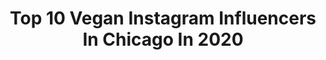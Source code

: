 ---
title: Top 10 Vegan Instagram Influencers In Chicago In 2020
description: >-
  Find top vegan Instagram influencers in Chicago in 2020. Most popular hashtags: #vegan #veganbodybuilder #veganlife #vegetarian.
platform: Instagram
profiles:
  - username: "ant.artefakt"
    fullname: >-
      ANT  | still SUGGS
    location: "United States"
    followers: 8200
    engagement: 525
    commentsToLikes: 0.157026
    id: ck0vyq4vn58rd0i19a80dn5ta
    verified: false
    hashtags: "#aape, #jordan, #airjordan, #chancetherapper"
  - username: "healthyvegancuisine"
    fullname: >-
      HEALTHY VEGAN CUISINE
    location: "United States"
    followers: 297881
    engagement: 70
    commentsToLikes: 0.015635
    id: ck5q7rdj92s3n0i1168pa5rn2
    verified: false
    hashtags: "#veganheroes, #easydinner, #whatveganscook, #pastalover"
  - username: "josie_fox"
    fullname: >-
      Josie Fox
    location: "United States"
    followers: 93246
    engagement: 164
    commentsToLikes: 0.044665
    id: ck137zyo9du910i19419p2bhq
    verified: false
    hashtags: ""
  - username: "lasrecetasdelaura"
    fullname: >-
      Las Recetas de Laura 🍒
    location: "United States"
    followers: 59172
    engagement: 95
    commentsToLikes: 0.037351
    id: ck5zrwxnixemo0i140u5x8tlr
    verified: false
    hashtags: "#licuado, #vegano, #comidafacil, #mango"
  - username: "mrs.gharbi1"
    fullname: >-
      𓂀 Muslim Latian Clean Beauty🇹🇳
    location: "United States"
    followers: 10370
    engagement: 550
    commentsToLikes: 0.089780
    id: ck5cheybzqn5b0i11zum7y2hd
    verified: false
    hashtags: "#healthyliving, #mexicanmakeup, #tipoftheday, #muslimgirls"
  - username: "aurahalazam"
    fullname: >-
      Aurah Ala⚡️am
    location: "United States"
    followers: 2645
    engagement: 1499
    commentsToLikes: 0.112672
    id: ckap3ol6b3vkw0i782wzpedfi
    verified: false
    hashtags: "#lookatthoseleafs, #fitnessjourney, #naturalbodybuilder, #quarantinelife"
  - username: "film_krue"
    fullname: >-
      Film_Krue
    location: "United States"
    followers: 5223
    engagement: 651
    commentsToLikes: 0.101356
    id: ck5zr3kb3vtvy0i14p7gqqgmq
    verified: false
    hashtags: "#emoforever, #badboyhair, #emoboy, #veganjackets"
  - username: "kyliedennison"
    fullname: >-
      K Y L I E •🦄✨
    location: "United States"
    followers: 28288
    engagement: 1011
    commentsToLikes: 0.080815
    id: ck5pwdjtzmbjy0i11nizuw21w
    verified: false
    hashtags: "#experienceihg, #hamiltonisoverparty, #bellamihair, #expresspartner"
  - username: "marmgie"
    fullname: >-
      MARM
    location: "United States"
    followers: 19196
    engagement: 1155
    commentsToLikes: 0.013186
    id: ck8wgn3sjhofq0j78u1aih44l
    verified: false
    hashtags: "#angieyonagacosplay, #chiakinanami, #nanamicosplay, #sdr2cosplay"
  - username: "veggieworldrecipes"
    fullname: >-
      Gaby Dimova
    location: "United States"
    followers: 12674
    engagement: 504
    commentsToLikes: 0.501678
    id: ck5zjt6mqi7i00i146qhjfdwp
    verified: false
    hashtags: "#plantbased, #betterbodyfoods, #alphaburrito, #morinutofu"
---